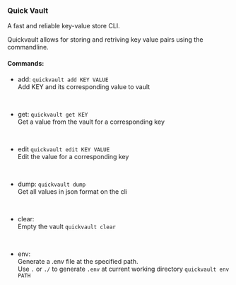 ### Quick Vault
A fast and reliable key-value store CLI.

Quickvault allows for storing and retriving key value pairs using the commandline.

#### Commands:

- add:
`quickvault add KEY VALUE`
<br/>Add KEY and its corresponding value to vault
<br/>

- get:
`quickvault get KEY`
<br/>Get a value from the vault for a corresponding key
<br/>

- edit
`quickvault edit KEY VALUE`
<br/>Edit the value for a corresponding key
<br/>

- dump:
`quickvault dump`
<br/>Get all values in json format on the cli
<br/>

- clear:
<br/>Empty the vault
`quickvault clear`
<br/>

- env:
<br/>Generate a .env file at the specified path.
<br/>Use `.` or `./` to generate `.env` at current working directory
`quickvault env PATH`
